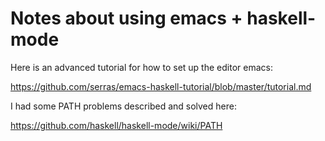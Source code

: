 # Notes about using emacs + haskell-mode

Here is an advanced tutorial for how to set up the editor emacs:

  https://github.com/serras/emacs-haskell-tutorial/blob/master/tutorial.md

I had some PATH problems described and solved here:

  https://github.com/haskell/haskell-mode/wiki/PATH

